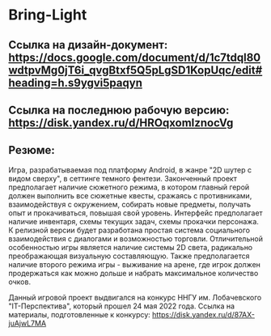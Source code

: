 # Bring-Light
## Ссылка на дизайн-документ: https://docs.google.com/document/d/1c7tdql80wdtpvMg0jT6i_qvgBtxf5Q5pLgSD1KopUqc/edit#heading=h.s9ygvi5paqyn
## Ссылка на последнюю рабочую версию: https://disk.yandex.ru/d/HROqxomIznocVg
## Резюме:
Игра, разрабатываемая под платформу Android, в жанре "2D шутер с видом сверху", в сеттинге темного фентези.
Законченный проект предполагает наличие сюжетного режима, в котором главный герой должен выполнить все сюжетные квесты, сражаясь с противниками, взаимодействуя с окружением, собирать новые предметы, получать опыт и прокачиваться, повышая свой уровень. Интерфейс предполагает наличие инвентаря, схемы текущих задач, схемы прокачки персонажа. К релизной версии будет разработана простая система социального взаимодействия с диалогами и возможностью торговли.
Отличительной особенностью игры является наличие системы 2D света, радикально преображающая визуальную составляющую.
Также предполагается наличие второго режима игры - выживание на арене, где игрок должен продержаться как можно дольше и набрать максимальное количество очков.

Данный игровой проект выдвигался на конкурс ННГУ им. Лобачевского "IT-Перспектива", который прошел 24 мая 2022 года. 
Ссылка на материалы, подготовленные к конкурсу: https://disk.yandex.ru/d/87AX-juAjwL7MA
